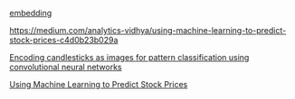 
[embedding](https://zhuanlan.zhihu.com/p/407536753)

https://medium.com/analytics-vidhya/using-machine-learning-to-predict-stock-prices-c4d0b23b029a

[Encoding candlesticks as images for pattern classification using convolutional neural networks](https://jfin-swufe.springeropen.com/articles/10.1186/s40854-020-00187-0)

[Using Machine Learning to Predict Stock Prices](https://medium.com/analytics-vidhya/encoding-time-series-as-images-b043becbdbf3)